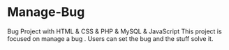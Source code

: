 # Manage-Bug
Bug Project with HTML &amp; CSS &amp; PHP &amp; MySQL &amp; JavaScript This project is focused on manage a bug . Users can set the bug and the stuff solve it.
